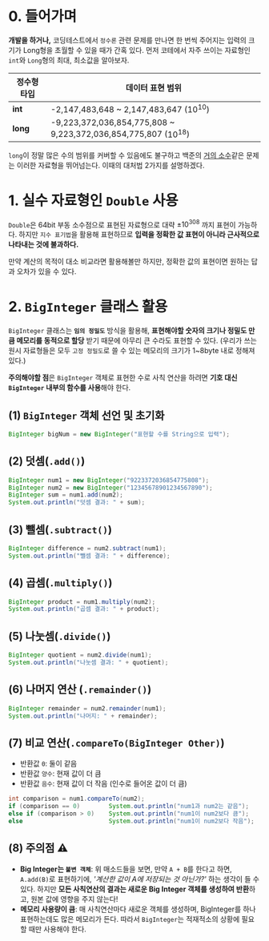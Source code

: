 # 0. 들어가며

**개발을 하거나,** 코딩테스트에서 `정수론` 관련 문제를 만나면 한 번씩 주어지는 입력의 크기가 Long형을 초월할 수 있을 때가 간혹 있다. 먼저 코테에서 자주 쓰이는 자료형인 `int`와 `Long`형의 최대, 최소값을 알아보자.

| 정수형 타입 | 데이터 표현 범위                                             |
| ----------- | ------------------------------------------------------------ |
| **int**     | -2,147,483,648 ~ 2,147,483,647 ($10^{10}$)                   |
| **long**    | -9,223,372,036,854,775,808 ~ 9,223,372,036,854,775,807 ($10^{18}$) |

`long`이 정말 많은 수의 범위를 커버할 수 있음에도 불구하고 백준의 [거의 소수](https://www.acmicpc.net/problem/1456)같은 문제는 이러한 자료형을 뛰어넘는다. 이때의 대처법 2가지를 설명하겠다.

# 1. 실수 자료형인 `Double` 사용

 `Double`은 64bit 부동 소수점으로 표현된 자료형으로 대략 $±10^{308}$ 까지 표현이 가능하다. 하지만 `지수 표기법`을 활용해 표현하므로 **입력을 정확한 값 표현이 아니라 근사적으로 나타내는 것에 불과하다.**

만약 계산의 목적이 대소 비교라면 활용해볼만 하지만, 정확한 값의 표현이면 원하는 답과 오차가 있을 수 있다.

# 2. `BigInteger` 클래스 활용

 `BigInteger` 클래스는 **`임의 정밀도`** 방식을 활용해, **표현해야할 숫자의 크기나 정밀도 만큼 메모리를 동적으로 할당** 받기 때문에 아무리 큰 수라도 표현할 수 있다. (우리가 쓰는 원시 자료형들은 모두 `고정 정밀도`로 쓸 수 있는 메모리의 크기가 1~8byte 내로 정해져 있다.)

**주의해야할 점**은 `BigInteger` 객체로 표현한 수로 사칙 연산을 하려면 **기호 대신 `BigInteger` 내부의 함수를 사용**해야 한다.

## (1) `BigInteger` 객체 선언 및 초기화

```java
BigInteger bigNum = new BigInteger("표현할 수를 String으로 입력");
```

## (2) 덧셈(`.add()`)

```java
BigInteger num1 = new BigInteger("9223372036854775808");
BigInteger num2 = new BigInteger("12345678901234567890");
BigInteger sum = num1.add(num2);
System.out.println("덧셈 결과: " + sum);
```

## (3) 뺄셈(`.subtract()`)

```java
BigInteger difference = num2.subtract(num1);
System.out.println("뺄셈 결과: " + difference);
```

## (4) 곱셈(`.multiply()`)

```java
BigInteger product = num1.multiply(num2);
System.out.println("곱셈 결과: " + product);
```

## (5) 나눗셈(`.divide()`)

```java
BigInteger quotient = num2.divide(num1);
System.out.println("나눗셈 결과: " + quotient);
```

## (6) 나머지 연산 (`.remainder()`)

```java
BigInteger remainder = num2.remainder(num1);
System.out.println("나머지: " + remainder);
```

## (7) 비교 연산(`.compareTo(BigInteger Other)`)

- 반환값 `0`: 둘이 같음
- 반환값 `양수`: 현재 값이 더 큼
- 반환값 `음수`: 현재 값이 더 작음 (인수로 들어온 값이 더 큼) 

```java
int comparison = num1.compareTo(num2);
if (comparison == 0) 		System.out.println("num1과 num2는 같음");
else if (comparison > 0) 	System.out.println("num1이 num2보다 큼");
else 						System.out.println("num1이 num2보다 작음");
```

## (8) 주의점 ⚠️

- **Big Integer는 `불변 객체`**: 위 매소드들을 보면, 만약 `A + B`를 한다고 하면, `A.add(B)`로 표현하기에, *'계산한 값이 A에 저장되는 것 아닌가?'* 하는 생각이 들 수 있다. 하지만 **모든 사칙연산의 결과는 새로운 Big Integer 객체를 생성하여 반환**하고, 원본 값에 영향을 주지 않는다!
- **메모리 사용량이 큼**: 매 사칙연산마다 새로운 객체를 생성하며, BigInteger를 하나 표현하는데도 많은 메모리가 든다. 따라서 `BigInteger`는 적재적소의 상황에 필요할 때만 사용해야 한다.